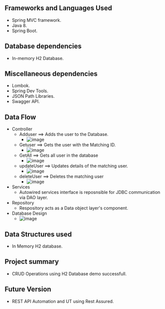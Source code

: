 
## Frameworks and Languages Used
  * Spring MVC framework.
  * Java 8.
  * Spring Boot.
## Database dependencies
  * In-memory H2 Database.
## Miscellaneous dependencies
  * Lombok.
  * Spring Dev Tools.
  * JSON Path Libraries.
  * Swagger API.
## Data Flow
  * Controller
    - Adduser ==> Adds the user to the Database.
      - ![image](https://user-images.githubusercontent.com/89345896/219857809-cde0c997-9510-4b7c-bb1b-5d899305fd9d.png)
    - Getuser ==> Gets the user with the Matching ID.
      - ![image](https://user-images.githubusercontent.com/89345896/219857984-baef0006-1cdd-42d6-994b-d6d5194d6612.png)
    - GetAll ==> Gets all user in the database
      - ![image](https://user-images.githubusercontent.com/89345896/219858054-7aa430a8-c3ef-486e-a139-b3cfba1c6a88.png)
    - updateUser ==> Updates details of the matching user.
      - ![image](https://user-images.githubusercontent.com/89345896/219858127-ac553e42-2e9c-43a7-a5fa-c9547664724c.png)
    - deleteUser ==> Deletes the matching user
      - ![image](https://user-images.githubusercontent.com/89345896/219859503-1b31b38a-d6d7-4f9e-9368-1ebe46af45c1.png)
  * Services
    - Autowired services interface is reposnsible for JDBC communication via DAO layer.
  * Repository
    - Respository acts as a Data object layer's component.
  * Database Design
    - ![image](https://user-images.githubusercontent.com/89345896/219863796-b1bea64d-6c7a-4abd-9a83-32ac2375845f.png)
 ## Data Structures used
  * In Memory H2 database.
 ## Project summary
  * CRUD Operations using H2 Database demo successfull.
 ## Future Version
  * REST API Automation and UT using Rest Assured.
 


  
